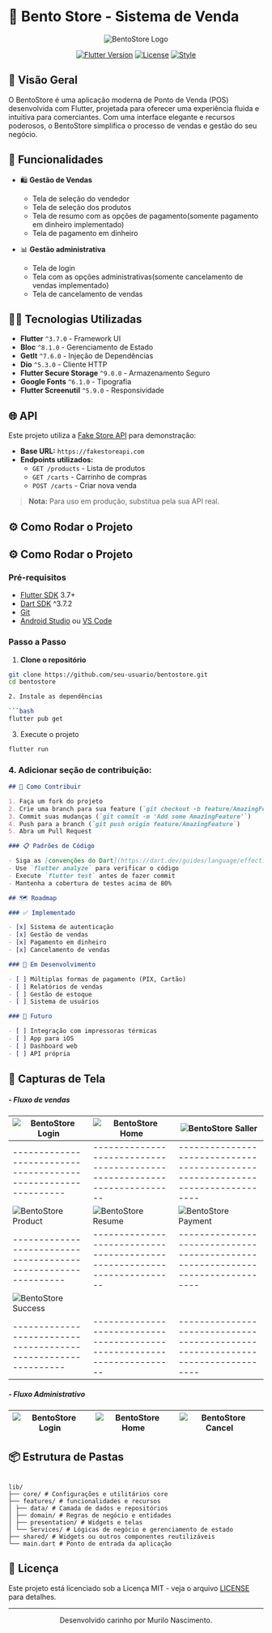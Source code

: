 # 🏪 Bento Store - Sistema de Venda

<div align="center">

![BentoStore Logo](assets/icons/app_icon.png)

[![Flutter Version](https://img.shields.io/badge/Flutter-3.7+-02569B?logo=flutter)](https://flutter.dev/)
[![License](https://img.shields.io/badge/License-MIT-blue.svg)](LICENSE)
[![Style](https://img.shields.io/badge/Style-Flutter_Lints-gray.svg)](https://pub.dev/packages/flutter_lints)

</div>

## 📱 Visão Geral

O BentoStore é uma aplicação moderna de Ponto de Venda (POS) desenvolvida com Flutter, projetada
para oferecer uma experiência fluida e intuitiva para comerciantes. Com uma interface elegante e
recursos poderosos, o BentoStore simplifica o processo de vendas e gestão do seu negócio.

## 🚀 Funcionalidades

- 🛍️ **Gestão de Vendas**
    - Tela de seleção do vendedor
    - Tela de seleção dos produtos
    - Tela de resumo com as opções de pagamento(somente pagamento em dinheiro implementado)
    - Tela de pagamento em dinheiro

- 📊 **Gestão administrativa**
    - Tela de login
    - Tela com as opções administrativas(somente cancelamento de vendas implementado)
    - Tela de cancelamento de vendas

## 🧑‍💻 Tecnologias Utilizadas

- **Flutter** `^3.7.0` - Framework UI
- **Bloc** `^8.1.0` - Gerenciamento de Estado
- **GetIt** `^7.6.0` - Injeção de Dependências
- **Dio** `^5.3.0` - Cliente HTTP
- **Flutter Secure Storage** `^9.0.0` - Armazenamento Seguro
- **Google Fonts** `^6.1.0` - Tipografia
- **Flutter Screenutil** `^5.9.0` - Responsividade

## 🌐 API

Este projeto utiliza a [Fake Store API](https://fakestoreapi.com/) para demonstração:

- **Base URL:** `https://fakestoreapi.com`
- **Endpoints utilizados:**
    - `GET /products` - Lista de produtos
    - `GET /carts` - Carrinho de compras
    - `POST /carts` - Criar nova venda

> **Nota:** Para uso em produção, substitua pela sua API real.

## ⚙️ Como Rodar o Projeto

## ⚙️ Como Rodar o Projeto

### Pré-requisitos

- [Flutter SDK](https://flutter.dev/docs/get-started/install) 3.7+
- [Dart SDK](https://dart.dev/get-dart) ^3.7.2
- [Git](https://git-scm.com/)
- [Android Studio](https://developer.android.com/studio)
  ou [VS Code](https://code.visualstudio.com/)

### Passo a Passo

1. **Clone o repositório**

```bash
git clone https://github.com/seu-usuario/bentostore.git
cd bentostore

2. Instale as dependências

```bash
flutter pub get
```

3. Execute o projeto

```bash
flutter run
```

### **4. Adicionar seção de contribuição:**

```markdown
## 🤝 Como Contribuir

1. Faça um fork do projeto
2. Crie uma branch para sua feature (`git checkout -b feature/AmazingFeature`)
3. Commit suas mudanças (`git commit -m 'Add some AmazingFeature'`)
4. Push para a branch (`git push origin feature/AmazingFeature`)
5. Abra um Pull Request

### 📋 Padrões de Código

- Siga as [convenções do Dart](https://dart.dev/guides/language/effective-dart)
- Use `flutter analyze` para verificar o código
- Execute `flutter test` antes de fazer commit
- Mantenha a cobertura de testes acima de 80%

## 🗺️ Roadmap

### ✅ Implementado

- [x] Sistema de autenticação
- [x] Gestão de vendas
- [x] Pagamento em dinheiro
- [x] Cancelamento de vendas

### 🚧 Em Desenvolvimento

- [ ] Múltiplas formas de pagamento (PIX, Cartão)
- [ ] Relatórios de vendas
- [ ] Gestão de estoque
- [ ] Sistema de usuários

### 🔮 Futuro

- [ ] Integração com impressoras térmicas
- [ ] App para iOS
- [ ] Dashboard web
- [ ] API própria
```

## 📸 Capturas de Tela

##### - Fluxo de vendas

<div align="center">

| ![BentoStore Login](assets/images/BentoStore/login.png)                       | ![BentoStore Home](assets/images/BentoStore/home.png)                    | ![BentoStore Saller](assets/images/BentoStore/vendedor.png)                     
|-------------------------------------------------------------------------------|--------------------------------------------------------------------------|---------------------------------------------------------------------------------|
| --------------------------------------------------------------                | ------------------------------------------------------------------------ | ------------------------------------------------------------------------------- |
| ![BentoStore Product](assets/images/BentoStore/produtor.png)                  | ![BentoStore Resume](assets/images/BentoStore/resumo%20de%20venda.png)   | ![BentoStore Payment](assets/images/BentoStore/pagamento%20em%20dinheiro.png)   
| --------------------------------------------------------------                | ------------------------------------------------------------------------ | ------------------------------------------------------------------------------- |
| ![BentoStore Success](assets/images/BentoStore/pagamento%20com%20sucesso.png) 
| --------------------------------------------------------------                | ------------------------------------------------------------------------ | ------------------------------------------------------------------------------- |

</div>

##### - Fluxo Administrativo

<div align="center">

| ![BentoStore Login](assets/images/BentoStore/login.png) | ![BentoStore Home](assets/images/BentoStore/home.png) | ![BentoStore Cancel](assets/images/BentoStore/gerenciador%20de%20vendas.png) 
|---------------------------------------------------------|-------------------------------------------------------|------------------------------------------------------------------------------|

</div>

## 📦 Estrutura de Pastas

```

lib/
├── core/ # Configurações e utilitários core
├── features/ # funcionalidades e recursos
│ ├── data/ # Camada de dados e repositórios
│ ├── domain/ # Regras de negócio e entidades
│ ├── presentation/ # Widgets e telas
│ └── Services/ # Lógicas de negócio e gerenciamento de estado
├── shared/ # Widgets ou outros componentes reutilizáveis
└── main.dart # Ponto de entrada da aplicação

```

## 📄 Licença

Este projeto está licenciado sob a Licença MIT - veja o arquivo [LICENSE](LICENSE) para detalhes.

---

<div align="center">

Desenvolvido carinho por Murilo Nascimento.

</div>
